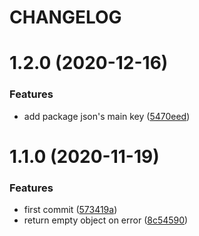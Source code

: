 # CHANGELOG

# 1.2.0 (2020-12-16)


### Features

* add package json's main key ([5470eed](https://github.com/SUI-Components/sui/commit/5470eedf00f30f5c1875a7b390528ab2465b0cf3))



# 1.1.0 (2020-11-19)


### Features

* first commit ([573419a](https://github.com/SUI-Components/sui/commit/573419af9eb62330c783a5a7a806dce1c30bf8db))
* return empty object on error ([8c54590](https://github.com/SUI-Components/sui/commit/8c54590ed7de61bd892dbaa7f4cf443e38a6b057))



